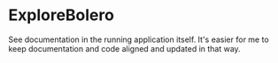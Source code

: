 # ExploreBolero

See documentation in the running application itself. It's easier for me to keep documentation and code aligned and updated in that way.
